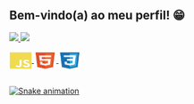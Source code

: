 ## Bem-vindo(a) ao meu perfil! 😁

 <div>
   <a href="https://github.com/CarolFOliveira">
   <img height="180em" src="https://github-readme-stats.vercel.app/api?username=CarolFOliveira&show_icons=true&include_all_commits=true&count_private=false"/>
    
   <img height="180em" src="https://github-readme-stats.vercel.app/api/top-langs/?username=CarolFOliveira&layout=compact"/>

</div>
<div style="display: inline_block"><br>
  <img align="center" alt="Js" height="30" width="40" src="https://raw.githubusercontent.com/devicons/devicon/master/icons/javascript/javascript-plain.svg">
  <img align="center" alt="HTML" height="30" width="40" src="https://raw.githubusercontent.com/devicons/devicon/master/icons/html5/html5-original.svg">
  <img align="center" alt="CSS" height="30" width="40" src="https://raw.githubusercontent.com/devicons/devicon/master/icons/css3/css3-original.svg">
</div>
 
 <br>
 
  
 
  ![Snake animation](https://github.com/devemdobro/devemdobro/blob/output/github-contribution-grid-snake.svg)

</div>
